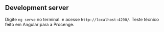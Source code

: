 ## Development server
Digite `ng serve` no terminal. e acesse `http://localhost:4200/`.
Teste técnico feito em Angular para a Procenge.

